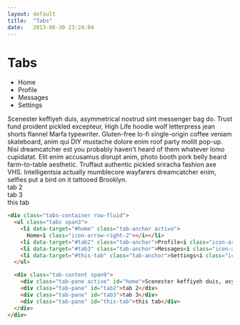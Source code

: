 ```yaml
---
layout: default
title:  "Tabs"
date:   2013-06-30 23:24:04
---
```


Tabs
====

<div class="tabs-container row-fluid">
  <ul class="tabs span3">
    <li data-target="#home" class="tab-anchor active">
      Home<i class="icon-arrow-right-2"></i></li>
    <li data-target="#tab2" class="tab-anchor">Profile<i class="icon-arrow-right-2"></i></li>
    <li data-target="#tab3" class="tab-anchor">Messages<i class="icon-arrow-right-2"></i></li>
    <li data-target="#this-tab" class="tab-anchor">Settings<i class="icon-arrow-right-2"></i></li>
  </ul>

  <div class="tab-content span9">
    <div class="tab-pane active" id="home">Scenester keffiyeh duis, asymmetrical nostrud sint  messenger bag do. Trust fund proident pickled excepteur, High Life hoodie wolf letterpress jean shorts flannel Marfa typewriter. Gluten-free lo-fi single-origin coffee veniam skateboard, anim  qui  DIY mustache dolore enim roof party mollit  pop-up. Nisi dreamcatcher est  you probably haven't heard of them whatever lomo cupidatat. Elit enim accusamus disrupt anim, photo booth pork belly beard farm-to-table aesthetic. Truffaut authentic pickled sriracha fashion axe VHS. Intelligentsia actually mumblecore wayfarers dreamcatcher enim, selfies put a bird on it tattooed Brooklyn.</div>
    <div class="tab-pane" id="tab2">tab 2</div>
    <div class="tab-pane" id="tab3">tab 3</div>
    <div class="tab-pane" id="this-tab">this tab</div>
  </div>
</div>

~~~html
<div class="tabs-container row-fluid">
  <ul class="tabs span3">
    <li data-target="#home" class="tab-anchor active">
      Home<i class="icon-arrow-right-2"></i></li>
    <li data-target="#tab2" class="tab-anchor">Profile<i class="icon-arrow-right-2"></i></li>
    <li data-target="#tab3" class="tab-anchor">Messages<i class="icon-arrow-right-2"></i></li>
    <li data-target="#this-tab" class="tab-anchor">Settings<i class="icon-arrow-right-2"></i></li>
  </ul>

  <div class="tab-content span9">
    <div class="tab-pane active" id="home">Scenester keffiyeh duis, asymmetrical nostrud sint  messenger bag do. Trust fund proident pickled excepteur, High Life hoodie wolf letterpress jean shorts flannel Marfa typewriter. Gluten-free lo-fi single-origin coffee veniam skateboard, anim  qui  DIY mustache dolore enim roof party mollit  pop-up. Nisi dreamcatcher est  you probably haven't heard of them whatever lomo cupidatat. Elit enim accusamus disrupt anim, photo booth pork belly beard farm-to-table aesthetic. Truffaut authentic pickled sriracha fashion axe VHS. Intelligentsia actually mumblecore wayfarers dreamcatcher enim, selfies put a bird on it tattooed Brooklyn.</div>
    <div class="tab-pane" id="tab2">tab 2</div>
    <div class="tab-pane" id="tab3">tab 3</div>
    <div class="tab-pane" id="this-tab">this tab</div>
  </div>
</div>
~~~